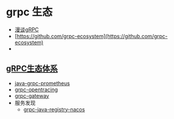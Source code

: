 # grpc 生态
- [漫谈gRPC](https://blog.csdn.net/tianshouzhi/article/details/103607554)
- [https://github.com/grpc-ecosystem](https://github.com/grpc-ecosystem)
- []()

## [gRPC生态体系](https://github.com/grpc-ecosystem)
- [java-grpc-prometheus](https://github.com/grpc-ecosystem/java-grpc-prometheus)
- [grpc-opentracing](https://github.com/grpc-ecosystem/grpc-opentracing)
- [grpc-gateway](https://github.com/grpc-ecosystem/grpc-gateway)
- 服务发现
    - [grpc-java-registry-nacos](https://github.com/nacos-group/grpc-java-registry-nacos)